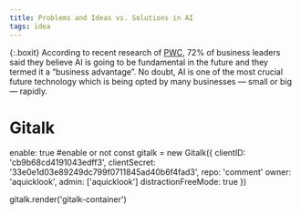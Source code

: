 ```yaml
---
title: Problems and Ideas vs. Solutions in AI
tags: idea
---
```


{:.boxit}
According to recent research of <a href="http://pwc.to/CISAI">PWC</a>, 72% of business leaders said they believe AI is going to be fundamental in the future and they termed it a “business advantage”. No doubt, AI is one of the most crucial future technology which is being opted by many businesses — small or big — rapidly.

<p class="etc"></p>

<link rel="stylesheet" href="/assets/css/gitalk.css">
<script src="/assets/js/gitalk.min.js"></script>

  # Gitalk
  enable: true    #enable or not
  const gitalk = new Gitalk({
  clientID: 'cb9b68cd4191043edff3',
  clientSecret:  '33e0e1d03e89249dc799f0711845ad40b6f4fad3',
  repo: 'comment'
  owner: 'aquicklook',
  admin: ['aquicklook']
  distractionFreeMode: true 
})

gitalk.render('gitalk-container')


<link rel="stylesheet" href="/assets/css/gitalk.css">
<script src="/assets/js/gitalk.min.js"/></script> 
<div id="gitalk-container"></div>     <script type="text/javascript">
    var gitalk = new Gitalk({
		clientID: `cb9b68cd4191043edff3`,
		clientSecret: `33e0e1d03e89249dc799f0711845ad40b6f4fad3`,
		repo: `comment`,
		owner: 'aquicklook',
		admin: ['aquicklook'],
		id: 'identifier for a page，gitalk will create issues with this id',
    distractionFreeMode: true 
    });
    gitalk.render('gitalk-container');
</script> 
